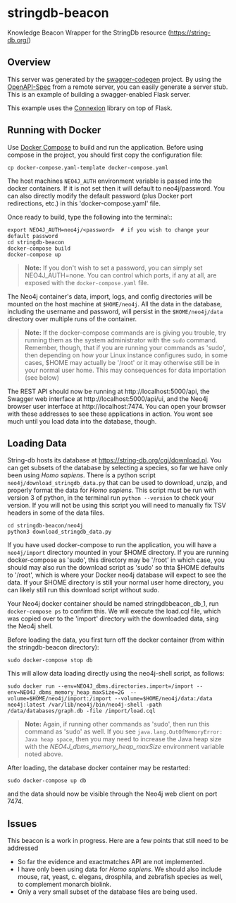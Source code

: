 # stringdb-beacon

Knowledge Beacon Wrapper for the StringDb resource (https://string-db.org/)

## Overview
This server was generated by the [swagger-codegen](https://github.com/swagger-api/swagger-codegen) project. By using the
[OpenAPI-Spec](https://github.com/swagger-api/swagger-core/wiki) from a remote server, you can easily generate a server stub.  This
is an example of building a swagger-enabled Flask server.

This example uses the [Connexion](https://github.com/zalando/connexion) library on top of Flask.

## Running with Docker

Use [Docker Compose](https://docs.docker.com/compose/) to build and run the application. 
Before using compose in the project, you should first copy the configuration file:

```
cp docker-compose.yaml-template docker-compose.yaml
```

The host machines `NEO4J_AUTH` environment variable is passed into the docker containers.  If it is not set then it will default to neo4j/password.  You can also directly modify the default password (plus Docker port redirections, etc.) 
in this 'docker-compose.yaml' file.  

Once ready to build, type the following into the terminal::

```
export NEO4J_AUTH=neo4j/<password>  # if you wish to change your default password
cd stringdb-beacon
docker-compose build
docker-compose up
```

> **Note:** If you don't wish to set a password, you can simply set NEO4J_AUTH=none. You can control which ports, if any at all, are exposed with the `docker-compose.yaml` file.

The Neo4j container's data, import, logs, and config directories will be mounted on the host machine at `$HOME/neo4j`. All the data in the database, including the username and password, will persist in the `$HOME/neo4j/data` directory over multiple runs of the container.

> **Note:** If the docker-compose commands are is giving you trouble, try running them as the system administrator with the `sudo` command. Remember, though, that if you are running  your commands as 'sudo', then depending on how your Linux instance configures sudo, in some cases, $HOME may actually be '/root' or it may otherwise still be in your normal user home. This may consequences for data importation (see below)

The REST API should now be running at http://localhost:5000/api, the Swagger web interface at http://localhost:5000/api/ui, and the Neo4j browser user interface at http://localhost:7474. You can open your browser with these addresses to see these applications in action. You wont see much until you load data into the database, though.

## Loading Data

String-db hosts its database at https://string-db.org/cgi/download.pl. You can get subsets of the database by selecting a species, so far we have only been using *Homo sapiens*. There is a python script `neo4j/download_stringdb_data.py` that can be used to download, unzip, and properly format the data for *Homo sapiens*. This script must be run with version 3 of python, in the terminal run `python --version` to check your version. If you will not be using this script you will need to manually fix TSV headers in some of the data files.

```
cd stringdb-beacon/neo4j
python3 download_stringdb_data.py
```

If you have used docker-compose to run the application, you will have a `neo4j/import` directory mounted in your $HOME directory. If you are running docker-compose as 'sudo', this directory may be '/root' in which case, you should may also run the download script as 'sudo' so thta $HOME defaults to '/root', which is where your Docker neo4j database will expect to see the data. If your $HOME directory is still your normal user home directory, you can likely still run this download script without sudo.

Your Neo4j docker container should be named stringdbbeacon_db_1, run `docker-compose ps` to confirm this. We will execute the load.cql file, which was copied over to the 'import' directory with the downloaded data, sing the Neo4j shell.

Before loading the data, you first turn off the docker container (from within the stringdb-beacon directory):

```
sudo docker-compose stop db

```

This will allow data loading directly using the neo4j-shell script, as follows:

```
sudo docker run --env=NEO4J_dbms.directories.import=/import --env=NEO4J_dbms_memory_heap_maxSize=2G  --volume=$HOME/neo4j/import:/import --volume=$HOME/neo4j/data:/data neo4j:latest /var/lib/neo4j/bin/neo4j-shell -path /data/databases/graph.db -file /import/load.cql
```

> **Note:** Again, if running other commands as 'sudo', then run this command as 'sudo' as well. If you see `java.lang.OutOfMemoryError: Java heap space`, then you may need to increase the Java heap size with the *NEO4J_dbms_memory_heap_maxSize* environment variable noted above.

After loading, the database docker container may be restarted:

```
sudo docker-compose up db

```
and the data should now be visible through the Neo4j web client on port 7474.

## Issues

This beacon is a work in progress. Here are a few points that still need to be addressed
- So far the evidence and exactmatches API are not implemented.
- I have only been using data for *Homo sapiens*. We should also include mouse, rat, yeast, c. elegans, drosphila, and zebrafish species as well, to complement monarch biolink.
- Only a very small subset of the database files are being used.
